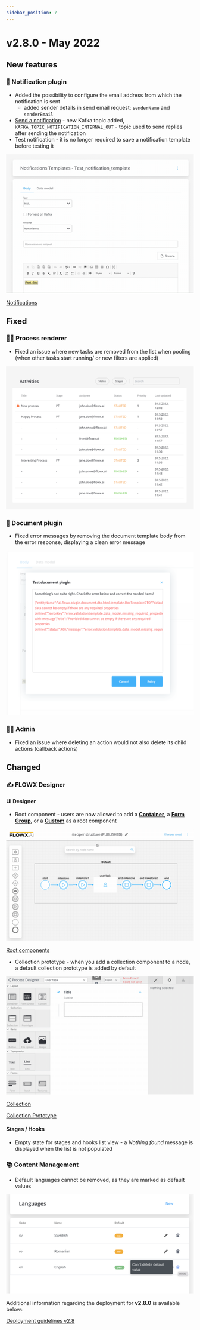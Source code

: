 ```yaml
---
sidebar_position: 7
---
```


# v2.8.0 - May 2022

## **New features**

### :envelope_with_arrow: Notification plugin

* Added the possibility to configure the email address from which the notification is sent&#x20;
  * added sender details in send email request: `senderName` and `senderEmail`
* [Send a notification](../../docs/platform-deep-dive/plugins/custom-plugins/notifications-plugin/using-notifications-plugin/sending-a-notification) - new Kafka topic added, `KAFKA_TOPIC_NOTIFICATION_INTERNAL_OUT` -  topic used to send replies after sending the notification
* Test notification - it is no longer required to save a notification template before testing it

![](../img/release280_notif.gif)

[Notifications](../../docs/platform-deep-dive/plugins/custom-plugins/notifications-plugin)


## **Fixed**

### 🤹‍♀️ Process renderer

* Fixed an issue where new tasks are removed from the list when pooling (when other tasks start running/ or new filters are applied)

![](../img/release280_task_pooling.png)

### :page_facing_up: Document plugin

* Fixed error messages by removing the document template body from the error response, displaying a clean error message

![](../img/release280_test_doc.png)

### 👩‍🏭 Admin

* Fixed an issue where deleting an action would not also delete its child actions (callback actions)

## **Changed**

### :writing_hand: FLOWX **Designer**&#x20;

#### **UI Designer**

* Root component - users are now allowed to add a [**Container**](../../docs/building-blocks/ui-designer/ui-component-types/root-components/container), a [**Form Group**](../../docs/building-blocks/ui-designer/ui-component-types/root-components/form-group), or a [**Custom**](../../docs/building-blocks/ui-designer/ui-component-types/root-components/custom) as a root component

![Root component](../img/release280_root_comp.gif)

[Root components](../../docs/building-blocks/ui-designer/ui-component-types/root-components)


* Collection prototype - when you add a collection component to a node, a default collection prototype is added by default

![Collection prototype](../img/release280_coll_prot.gif)

[Collection](../../docs/building-blocks/ui-designer/ui-component-types/collection)

[Collection Prototype](../../docs/building-blocks/ui-designer/ui-component-types/collection/collection_prototype)

#### Stages / Hooks

* Empty state for stages and hooks list view - a _Nothing found_ message is displayed when the list is not populated

### :books: Content Management

* Default languages cannot be removed, as they are marked as default values

![](../img/release280_cms.png)

Additional information regarding the deployment for **v2.8.0** is available below:

[Deployment guidelines v2.8](deployment-guidelines-v2.8)
